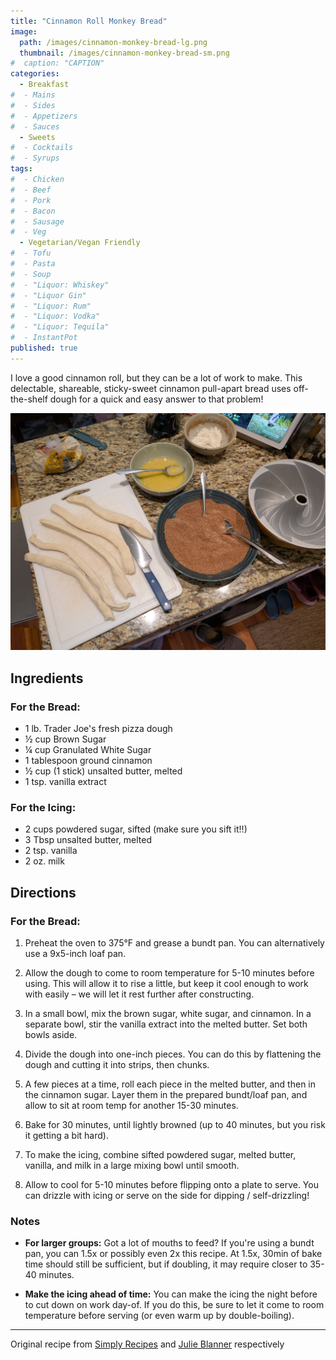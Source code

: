 ```yaml
---
title: "Cinnamon Roll Monkey Bread"
image: 
  path: /images/cinnamon-monkey-bread-lg.png
  thumbnail: /images/cinnamon-monkey-bread-sm.png
#  caption: "CAPTION"
categories:
  - Breakfast
#  - Mains
#  - Sides
#  - Appetizers
#  - Sauces
  - Sweets
#  - Cocktails
#  - Syrups
tags:
#  - Chicken
#  - Beef
#  - Pork
#  - Bacon
#  - Sausage
#  - Veg
  - Vegetarian/Vegan Friendly
#  - Tofu
#  - Pasta
#  - Soup
#  - "Liquor: Whiskey"
#  - "Liquor Gin"
#  - "Liquor: Rum"
#  - "Liquor: Vodka"
#  - "Liquor: Tequila"
#  - InstantPot
published: true
---
```


I love a good cinnamon roll, but they can be a lot of work to make. This delectable, shareable, sticky-sweet cinnamon pull-apart bread uses off-the-shelf dough for a quick and easy answer to that problem!

![Constructing your bread](/images/cinnamon-monkey-bread-1.jpg)

## Ingredients

### For the Bread:

* 1 lb. Trader Joe's fresh pizza dough
* ½ cup Brown Sugar
* ¼ cup Granulated White Sugar
* 1 tablespoon ground cinnamon
* ½ cup (1 stick) unsalted butter, melted
* 1 tsp. vanilla extract

### For the Icing:

* 2 cups powdered sugar, sifted (make sure you sift it!!)
* 3 Tbsp unsalted butter, melted 
* 2 tsp. vanilla
* 2 oz. milk

## Directions

### For the Bread:

1. Preheat the oven to 375°F and grease a bundt pan. You can alternatively use a 9x5-inch loaf pan.

1. Allow the dough to come to room temperature for 5-10 minutes before using. This will allow it to rise a little, but keep it cool enough to work with easily – we will let it rest further after constructing.

1. In a small bowl, mix the brown sugar, white sugar, and cinnamon. In a separate bowl, stir the vanilla extract into the melted butter. Set both bowls aside.

1. Divide the dough into one-inch pieces. You can do this by flattening the dough and cutting it into strips, then chunks.

1. A few pieces at a time, roll each piece in the melted butter, and then in the cinnamon sugar. Layer them in the prepared bundt/loaf pan, and allow to sit at room temp for another 15-30 minutes.

1. Bake for 30 minutes, until lightly browned (up to 40 minutes, but you risk it getting a bit hard).

1. To make the icing, combine sifted powdered sugar, melted butter, vanilla, and milk in a large mixing bowl until smooth.

1. Allow to cool for 5-10 minutes before flipping onto a plate to serve. You can drizzle with icing or serve on the side for dipping / self-drizzling!


### Notes

* **For larger groups:** Got a lot of mouths to feed? If you're using a bundt pan, you can 1.5x or possibly even 2x this recipe. At 1.5x, 30min of bake time should still be sufficient, but if doubling, it may require closer to 35-40 minutes.

* **Make the icing ahead of time:** You can make the icing the night before to cut down on work day-of. If you do this, be sure to let it come to room temperature before serving (or even warm up by double-boiling).

---
Original recipe from [Simply Recipes](https://www.simplyrecipes.com/trader-joes-monkey-bread-review-8667466) and [Julie Blanner](https://julieblanner.com/cinnamon-roll-icing/) respectively

